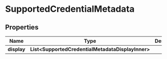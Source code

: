 # SupportedCredentialMetadata

## Properties

| Name        | Type                                                    | Description | Notes      |
| ----------- | ------------------------------------------------------- | ----------- | ---------- |
| **display** | **List&lt;SupportedCredentialMetadataDisplayInner&gt;** |             | [optional] |
